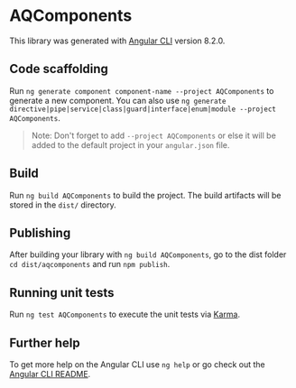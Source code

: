 # AQComponents

This library was generated with [Angular CLI](https://github.com/angular/angular-cli) version 8.2.0.

## Code scaffolding

Run `ng generate component component-name --project AQComponents` to generate a new component. You can also use `ng generate directive|pipe|service|class|guard|interface|enum|module --project AQComponents`.
> Note: Don't forget to add `--project AQComponents` or else it will be added to the default project in your `angular.json` file. 

## Build

Run `ng build AQComponents` to build the project. The build artifacts will be stored in the `dist/` directory.

## Publishing

After building your library with `ng build AQComponents`, go to the dist folder `cd dist/aqcomponents` and run `npm publish`.

## Running unit tests

Run `ng test AQComponents` to execute the unit tests via [Karma](https://karma-runner.github.io).

## Further help

To get more help on the Angular CLI use `ng help` or go check out the [Angular CLI README](https://github.com/angular/angular-cli/blob/master/README.md).
